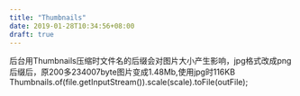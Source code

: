 ```yaml
---
title: "Thumbnails"
date: 2019-01-28T10:34:56+08:00
draft: true
---
```


后台用Thumbnails压缩时文件名的后缀会对图片大小产生影响，jpg格式改成png后缀后，原200多234007byte图片变成1.48Mb,使用jpg时116KB
Thumbnails.of(file.getInputStream()).scale(scale).toFile(outFile);